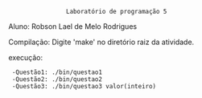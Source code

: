 					Laboratório de programação 5
Aluno: Robson Lael de Melo Rodrigues

Compilação: Digite 'make' no diretório raiz da atividade.
	
execução:

     -Questão1: ./bin/questao1
     -Questão2: ./bin/questao2
     -Questão3: ./bin/questao3 valor(inteiro)
